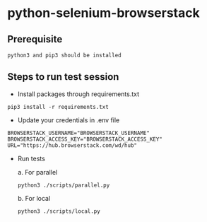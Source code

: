 # python-selenium-browserstack

## Prerequisite
```
python3 and pip3 should be installed
```

## Steps to run test session

- Install packages through requirements.txt
```
pip3 install -r requirements.txt
```
- Update your credentials in .env file
```dotenv
BROWSERSTACK_USERNAME="BROWSERSTACK_USERNAME"
BROWSERSTACK_ACCESS_KEY="BROWSERSTACK_ACCESS_KEY"
URL="https://hub.browserstack.com/wd/hub"
```

- Run tests

  a. For parallel
  ```
  python3 ./scripts/parallel.py
  ```
  b. For local
  ```
  python3 ./scripts/local.py
  ```
